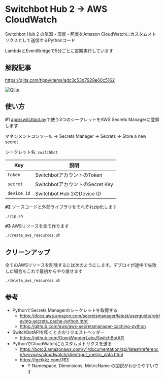 # Switchbot Hub 2 -> AWS CloudWatch

Switchbot Hub 2 の気温・湿度・照度をAmazon CloudWatchにカスタムメトリクスとして送信するPythonコード

LambdaとEventBridgeで5分ごとに定期実行しています

## 解説記事

https://qiita.com/tippy/items/adc3c53d7928e60c5162

<a href="https://qiita.com/tippy/items/adc3c53d7928e60c5162" target="blank"><img src="https://github.com/tippy3/switchbot-hub2-custom-metrics/assets/26988793/24dd9493-e47d-4b7d-ac1b-ecb4860c08e8" alt="Qiita"></a>

## 使い方

**#1** [app/switchbot.py](app/switchbot.py)で使う3つのシークレットをAWS Secrets Managerに登録します

マネジメントコンソール → Secrets Manager → Secrets → Store a new secret

シークレット名: `switchbot`

|Key|説明|
|---|---|
|`token`|SwitchbotアカウントのToken|
|`secret`|SwitchbotアカウントのSecret Key|
|`device_id`|Switchbot Hub 2のDevice ID|

**#2** ソースコードと外部ライブラリをそれぞれzip化します

```bash
./zip.sh
```

**#3** AWSリソースを全て作ります

```bash
./create_aws_resources.sh
```

## クリーンアップ

全てのAWSリソースを削除するには次のようにします。デプロイが途中で失敗した場合もこれで最初からやり直せます

```bash
./delete_aws_resources.sh
```

## 参考

- PythonでSecrets Managerのシークレットを取得する
  - https://docs.aws.amazon.com/secretsmanager/latest/userguide/retrieving-secrets_cache-python.html
  - https://github.com/aws/aws-secretsmanager-caching-python
- SwitchBotAPIを叩くときのリクエストヘッダー
  - https://github.com/OpenWonderLabs/SwitchBotAPI
- PythonでCloudWatchにカスタムメトリクスを送る
  - https://boto3.amazonaws.com/v1/documentation/api/latest/reference/services/cloudwatch/client/put_metric_data.html
  - https://tgctkkz.com/763
    - ↑ Namespace, Dimensions, MetricName の図説がわかりやすいです
